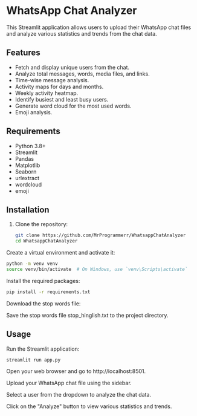# WhatsApp Chat Analyzer

This Streamlit application allows users to upload their WhatsApp chat files and analyze various statistics and trends from the chat data.

## Features
- Fetch and display unique users from the chat.
- Analyze total messages, words, media files, and links.
- Time-wise message analysis.
- Activity maps for days and months.
- Weekly activity heatmap.
- Identify busiest and least busy users.
- Generate word cloud for the most used words.
- Emoji analysis.

## Requirements
- Python 3.8+
- Streamlit
- Pandas
- Matplotlib
- Seaborn
- urlextract
- wordcloud
- emoji

## Installation

1. Clone the repository:
   ```bash
   git clone https://github.com/MrProgrammerr/WhatsappChatAnalyzer
   cd WhatsappChatAnalyzer
   ```
Create a virtual environment and activate it:

```bash
python -m venv venv
source venv/bin/activate  # On Windows, use `venv\Scripts\activate`
```
Install the required packages:

```bash
pip install -r requirements.txt
```
Download the stop words file:

Save the stop words file stop_hinglish.txt to the project directory.
## Usage
Run the Streamlit application:

```bash
streamlit run app.py
```
Open your web browser and go to http://localhost:8501.

Upload your WhatsApp chat file using the sidebar.

Select a user from the dropdown to analyze the chat data.

Click on the "Analyze" button to view various statistics and trends.
